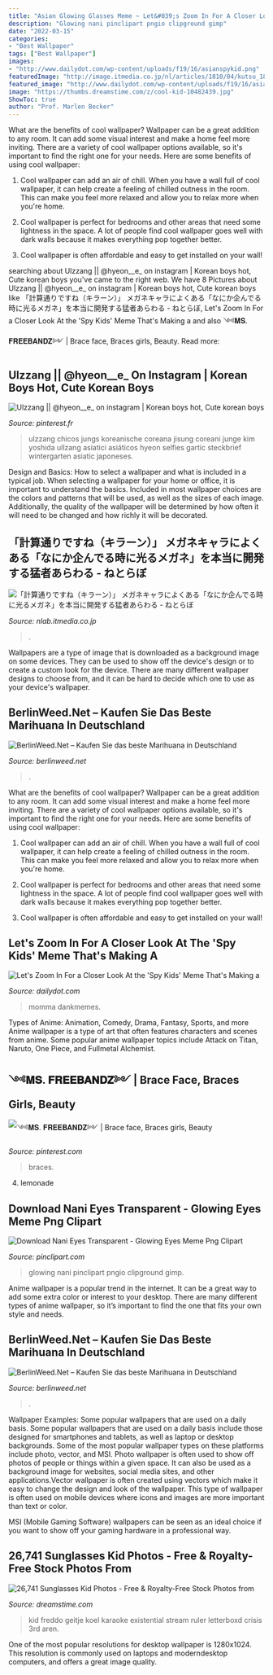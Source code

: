 ```yaml
---
title: "Asian Glowing Glasses Meme ~ Let&#039;s Zoom In For A Closer Look At The &#039;spy Kids&#039; Meme That&#039;s Making A"
description: "Glowing nani pinclipart pngio clipground gimp"
date: "2022-03-15"
categories:
- "Best Wallpaper"
tags: ["Best Wallpaper"]
images:
- "http://www.dailydot.com/wp-content/uploads/f19/16/asianspykid.png"
featuredImage: "http://image.itmedia.co.jp/nl/articles/1810/04/kutsu_181004glass07.jpg"
featured_image: "http://www.dailydot.com/wp-content/uploads/f19/16/asianspykid.png"
image: "https://thumbs.dreamstime.com/z/cool-kid-10482439.jpg"
ShowToc: true
author: "Prof. Marlen Becker"
---
```



What are the benefits of cool wallpaper?
Wallpaper can be a great addition to any room. It can add some visual interest and make a home feel more inviting. There are a variety of cool wallpaper options available, so it's important to find the right one for your needs. Here are some benefits of using cool wallpaper: 
1. Cool wallpaper can add an air of chill. When you have a wall full of cool wallpaper, it can help create a feeling of chilled outness in the room. This can make you feel more relaxed and allow you to relax more when you're home. 

2. Cool wallpaper is perfect for bedrooms and other areas that need some lightness in the space. A lot of people find cool wallpaper goes well with dark walls because it makes everything pop together better. 

3. Cool wallpaper is often affordable and easy to get installed on your wall!

	

		
searching about Ulzzang || @hyeon__e_ on instagram | Korean boys hot, Cute korean boys you've came to the right web. We have 8 Pictures about Ulzzang || @hyeon__e_ on instagram | Korean boys hot, Cute korean boys like 「計算通りですね（キラーン）」 メガネキャラによくある「なにか企んでる時に光るメガネ」を本当に開発する猛者あらわる - ねとらぼ, Let&#039;s Zoom In For a Closer Look At the &#039;Spy Kids&#039; Meme That&#039;s Making a and also ༺𝐌𝐒. 𝐅𝐑𝐄𝐄𝐁𝐀𝐍𝐃𝐙༻ | Brace face, Braces girls, Beauty. Read more:
		
    
## Ulzzang || @hyeon__e_ On Instagram | Korean Boys Hot, Cute Korean Boys

<img loading=lazy src="https://i.pinimg.com/736x/07/5d/9c/075d9c2e6b7f3641911e50ca337026b2.jpg" onerror="this.onerror=null;this.src='https://tse4.mm.bing.net/th?id=OIP.fZR-WKK5f-y84ex2Dsp_wQHaHa&amp;pid=15.1';" alt="Ulzzang || @hyeon__e_ on instagram | Korean boys hot, Cute korean boys">

_Source: pinterest.fr_

>ulzzang chicos jungs koreanische coreana jisung coreani junge kim yoshida ullzang asiatici asiáticos hyeon selfies gartic steckbrief wintergarten asiatic japoneses. 

	

Design and Basics: How to select a wallpaper and what is included in a typical job.
When selecting a wallpaper for your home or office, it is important to understand the basics. Included in most wallpaper choices are the colors and patterns that will be used, as well as the sizes of each image. Additionally, the quality of the wallpaper will be determined by how often it will need to be changed and how richly it will be decorated.

    
## 「計算通りですね（キラーン）」 メガネキャラによくある「なにか企んでる時に光るメガネ」を本当に開発する猛者あらわる - ねとらぼ

<img loading=lazy src="http://image.itmedia.co.jp/nl/articles/1810/04/kutsu_181004glass07.jpg" onerror="this.onerror=null;this.src='https://tse4.mm.bing.net/th?id=OIP.DBccV8q7bmtg0OTOp9lnvQHaFS&amp;pid=15.1';" alt="「計算通りですね（キラーン）」 メガネキャラによくある「なにか企んでる時に光るメガネ」を本当に開発する猛者あらわる - ねとらぼ">

_Source: nlab.itmedia.co.jp_

>. 

	

Wallpapers are a type of image that is downloaded as a background image on some devices. They can be used to show off the device's design or to create a custom look for the device. There are many different wallpaper designs to choose from, and it can be hard to decide which one to use as your device's wallpaper.

    
## BerlinWeed.Net – Kaufen Sie Das Beste Marihuana In Deutschland

<img loading=lazy src="https://comprarmarihuanamadrid.com/ger/wp-content/uploads/2020/09/20200616_154956-768x1024.jpg" onerror="this.onerror=null;this.src='https://tse1.mm.bing.net/th?id=OIP.VjXsVCExi_sSH8CSGaLlkAHaJ4&amp;pid=15.1';" alt="BerlinWeed.Net – Kaufen Sie das beste Marihuana in Deutschland">

_Source: berlinweed.net_

>. 

	

What are the benefits of cool wallpaper?
Wallpaper can be a great addition to any room. It can add some visual interest and make a home feel more inviting. There are a variety of cool wallpaper options available, so it's important to find the right one for your needs. Here are some benefits of using cool wallpaper: 
1. Cool wallpaper can add an air of chill. When you have a wall full of cool wallpaper, it can help create a feeling of chilled outness in the room. This can make you feel more relaxed and allow you to relax more when you're home. 

2. Cool wallpaper is perfect for bedrooms and other areas that need some lightness in the space. A lot of people find cool wallpaper goes well with dark walls because it makes everything pop together better. 

3. Cool wallpaper is often affordable and easy to get installed on your wall!

    
## Let&#039;s Zoom In For A Closer Look At The &#039;Spy Kids&#039; Meme That&#039;s Making A

<img loading=lazy src="http://www.dailydot.com/wp-content/uploads/f19/16/asianspykid.png" onerror="this.onerror=null;this.src='https://tse2.mm.bing.net/th?id=OIP.beG4FnsA4izjE9uPE63omwHaFO&amp;pid=15.1';" alt="Let&#039;s Zoom In For a Closer Look At the &#039;Spy Kids&#039; Meme That&#039;s Making a">

_Source: dailydot.com_

>momma dankmemes. 

	

Types of Anime: Animation, Comedy, Drama, Fantasy, Sports, and more
Anime wallpaper is a type of art that often features characters and scenes from anime. Some popular anime wallpaper topics include Attack on Titan, Naruto, One Piece, and Fullmetal Alchemist.

    
## ༺𝐌𝐒. 𝐅𝐑𝐄𝐄𝐁𝐀𝐍𝐃𝐙༻ | Brace Face, Braces Girls, Beauty

<img loading=lazy src="https://i.pinimg.com/736x/4f/ce/1e/4fce1ef9686b4a50e51b9e26550f8aa5.jpg" onerror="this.onerror=null;this.src='https://tse3.mm.bing.net/th?id=OIP.wCKkfx1-3hrJCSYhq-r81AHaIp&amp;pid=15.1';" alt="༺𝐌𝐒. 𝐅𝐑𝐄𝐄𝐁𝐀𝐍𝐃𝐙༻ | Brace face, Braces girls, Beauty">

_Source: pinterest.com_

>braces. 

	

4. lemonade 

    
## Download Nani Eyes Transparent - Glowing Eyes Meme Png Clipart

<img loading=lazy src="https://www.pinclipart.com/picdir/middle/351-3514862_gameboy-clipart.png" onerror="this.onerror=null;this.src='https://tse1.mm.bing.net/th?id=OIP.EtDEuMnApMT1P6SwZk3wswHaEj&amp;pid=15.1';" alt="Download Nani Eyes Transparent - Glowing Eyes Meme Png Clipart">

_Source: pinclipart.com_

>glowing nani pinclipart pngio clipground gimp. 

	

Anime wallpaper is a popular trend in the internet. It can be a great way to add some extra color or interest to your desktop. There are many different types of anime wallpaper, so it’s important to find the one that fits your own style and needs.

    
## BerlinWeed.Net – Kaufen Sie Das Beste Marihuana In Deutschland

<img loading=lazy src="https://comprarmarihuanamadrid.com/ger/wp-content/uploads/2020/09/20200616_133454-1024x768.jpg" onerror="this.onerror=null;this.src='https://tse2.mm.bing.net/th?id=OIP.u1rNBh8wNLzuvaQsK3uphQHaFj&amp;pid=15.1';" alt="BerlinWeed.Net – Kaufen Sie das beste Marihuana in Deutschland">

_Source: berlinweed.net_

>. 

	

Wallpaper Examples: Some popular wallpapers that are used on a daily basis.
Some popular wallpapers that are used on a daily basis include those designed for smartphones and tablets, as well as laptop or desktop backgrounds. Some of the most popular wallpaper types on these platforms include photo, vector, and MSI. 
Photo wallpaper is often used to show off photos of people or things within a given space. It can also be used as a background image for websites, social media sites, and other applications.Vector wallpaper is often created using vectors which make it easy to change the design and look of the wallpaper. This type of wallpaper is often used on mobile devices where icons and images are more important than text or color. 

MSI (Mobile Gaming Software) wallpapers can be seen as an ideal choice if you want to show off your gaming hardware in a professional way.

    
## 26,741 Sunglasses Kid Photos - Free &amp; Royalty-Free Stock Photos From

<img loading=lazy src="https://thumbs.dreamstime.com/z/cool-kid-10482439.jpg" onerror="this.onerror=null;this.src='https://tse4.mm.bing.net/th?id=OIP.IbNWAeWB857AZ4znNm2i1QHaKD&amp;pid=15.1';" alt="26,741 Sunglasses Kid Photos - Free &amp; Royalty-Free Stock Photos from">

_Source: dreamstime.com_

>kid freddo geitje koel karaoke existential stream ruler letterboxd crisis 3rd aren. 

	

One of the most popular resolutions for desktop wallpaper is 1280x1024. This resolution is commonly used on laptops and moderndesktop computers, and offers a great image quality.

